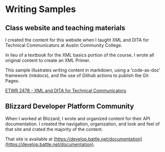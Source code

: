 # Writing Samples

## Class website and teaching materials

I created the content for this website when I taught XML and DITA for Technical Communicators at Austin Community College. 

In lieu of a textbook for the XML basics portion of the course, I wrote all original content to create an XML Primer. 

This sample illustrates writing content in markdown, using a 'code-as-doc' framework (mkdocs), and the use of Github actions to publish the Git Pages.

[ETWR 2478 - XML and DITA for Technical Communicators](https://vickeylynne.github.io/etrw-2478-dita-and-xml/)


## Blizzard Developer Platform Community

When I worked at Blizzard, I wrote and organized content for their API documentation. I created the navigation, organization, and look and feel of that site and crated the majority of the content. 

That site is available at [https://develop.battle.net/documentation](https://develop.battle.net/documentation).
